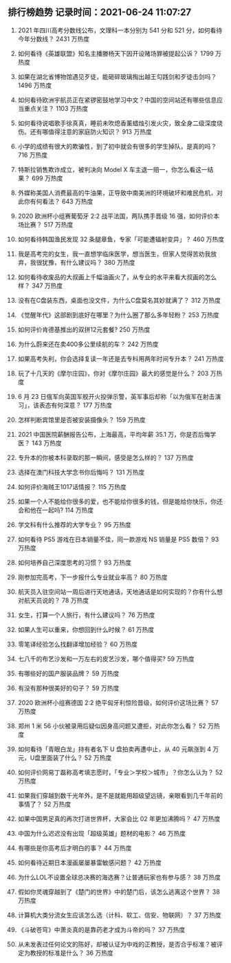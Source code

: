 
## 排行榜趋势 记录时间：2021-06-24 11:07:27
  
  1. 2021 年四川高考分数线公布，文理科一本分别为 541 分和 521 分，如何看待今年分数线？ 2431 万热度
    
  2. 如何看待《英雄联盟》知名主播滕杨天下因开设赌场罪被提起公诉？ 1799 万热度
    
  3. 如果在湖北省博物馆遇见歹徒，能砸碎玻璃掏出越王勾践剑和歹徒击剑吗？ 1496 万热度
    
  4. 如何看待欧洲宇航员正在紧锣密鼓地学习中文？中国的空间站还有哪些信息应当重点关注？ 1103 万热度
    
  5. 如何看待说唱歌手徐真真，睡前未吹熄香薰蜡烛引发火灾，致全身二级深度烧伤。还有哪值得注意的家庭防火知识？ 913 万热度
    
  6. 小学的成绩有很大的欺骗性，到了初中就会有很多的学生掉队，是真的吗？ 716 万热度
    
  7. 特斯拉销售欺诈成立，被判决向 Model X 车主退一赔一，你怎么看这一结果？ 699 万热度
    
  8. 外媒称美国人消费最高的牛油果，正导致中南美洲的环境破坏和难民危机，对此你有何看法？ 643 万热度
    
  9. 2020 欧洲杯小组赛葡萄牙 2:2 战平法国，两队携手晋级 16 强，如何评价本场比赛？ 517 万热度
    
  10. 如何看待韩国渔民发现 32 条腿章鱼，专家「可能遭辐射变异」？ 460 万热度
    
  11. 我是高考完的女生，我一直想学临床医学，想当医生，但家人觉得苦劝我放弃，我很犹豫，有什么建议吗？ 380 万热度
    
  12. 如何看待收废品的大叔画上千幅油画火了，从专业的水平来看大叔画的怎么样？ 347 万热度
    
  13. 没有在C盘装东西，桌面也没文件，为什么C盘莫名其妙就满了？ 312 万热度
    
  14. 《觉醒年代》这部剧到底好在哪里？为什么圈了那么多年轻粉？ 253 万热度
    
  15. 如何评价肯德基推出的双拼12元套餐? 250 万热度
    
  16. 为什么蔚来还在卖400多公里续航的车？ 242 万热度
    
  17. 如果高考失利，你会选择复读一年还是去专科用两年时间专升本？ 241 万热度
    
  18. 玩了十几天的《摩尔庄园》，你对《摩尔庄园》最大的感觉是什么？ 203 万热度
    
  19. 6 月 23 日俄军向英国军舰开火投弹示警，英军事后却称「以为俄军在射击演习」，该表态有何深意？ 177 万热度
    
  20. 怎样判断宾馆里是否被安装摄像头？ 159 万热度
    
  21. 2021 中国医院薪酬报告公布，上海最高，平均年薪 35.1 万，你是否后悔学医？ 143 万热度
    
  22. 专升本的你被本科录取的那一瞬间，感受是怎么样的？ 137 万热度
    
  23. 选择在澳门科技大学念书你后悔吗？ 131 万热度
    
  24. 如何评价海贼王1017话情报？ 115 万热度
    
  25. 如果一个人不能给你很多的爱，也不能给你很多的钱，但是能给你快乐，你还会和他在一起吗? 114 万热度
    
  26. 学文科有什么推荐的大学专业？ 95 万热度
    
  27. 如何看待 PS5 游戏在日本销量不佳，同一款游戏 NS 销量是 PS5 数倍？ 93 万热度
    
  28. 如何培养自己深度思考的习惯？ 93 万热度
    
  29. 刚参加完高考，下一步报什么专业就业率高？ 80 万热度
    
  30. 航天员入驻空间站一周后进行天地通话，天地通话是如何实现的？你有什么想对航天员说的？ 78 万热度
    
  31. 女生，打算一个人旅行，有什么建议吗？ 76 万热度
    
  32. 如果人生可以重来，你想回到什么时候？ 61 万热度
    
  33. 零笔译经验怎么找翻译增加经验？ 60 万热度
    
  34. 七八千的布艺沙发和一万左右的皮艺沙发，哪个值得买? 59 万热度
    
  35. 有哪些好的国产服装品牌？ 59 万热度
    
  36. 有没有那种很美好的句子？ 59 万热度
    
  37. 2020 欧洲杯小组赛德国 2:2 绝平匈牙利惊险晋级，如何评价这场比赛？ 57 万热度
    
  38. 郑州 1 米 56 小伙被录用后疑似因身高问题又遭拒，对此你怎么看？ 52 万热度
    
  39. 如何看待「青眼白龙」持有者名下 U 盘拍卖再遭中止，从 40 元飙涨到 4 万元，U盘里面装了什么？ 52 万热度
    
  40. 如何评价网易丁磊称高考填志愿时，「专业＞学校＞城市」？你怎么认为？ 52 万热度
    
  41. 如果我们穿越到数千光年外，是不是就能用超级望远镜，亲眼看到几千年前的事情了？ 52 万热度
    
  42. 如果中国男足真的再次打进世界杯，大家会比 02 年更加沸腾吗？ 47 万热度
    
  43. 中国为什么迟迟没有出现「超级英雄」题材的电影？ 46 万热度
    
  44. 有哪些是你高考后才明白的事？ 44 万热度
    
  45. 如何看待近期日本漫画屡屡暴雷敏感问题？ 42 万热度
    
  46. 为什么LOL不设置全球总决赛的海选赛？让普通玩家也有参与感？ 38 万热度
    
  47. 假如你灵魂穿越到了《楚门的世界》中的楚门后，该怎么逃离这个世界？ 38 万热度
    
  48. 计算机大类分流女生应该怎么选（计科、软工、信安、物联网）？ 37 万热度
    
  49. 《斗破苍穹》中萧炎真的是靠药老才成为斗帝的吗？ 37 万热度
    
  50. 从未发表过任何论文的陈好，却被认证为中戏的正教授，是否合乎标准？被评定为教授的标准是什么？ 36 万热度
    